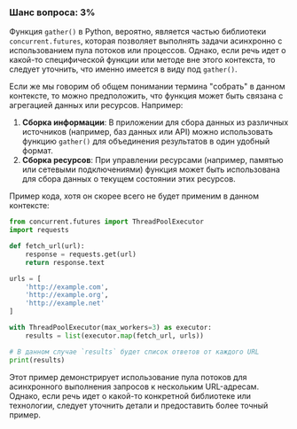 ### Шанс вопроса: 3%

Функция `gather()` в Python, вероятно, является частью библиотеки `concurrent.futures`, которая позволяет выполнять задачи асинхронно с использованием пула потоков или процессов. Однако, если речь идет о какой-то специфической функции или методе вне этого контекста, то следует уточнить, что именно имеется в виду под `gather()`.

Если же мы говорим об общем понимании термина "собрать" в данном контексте, то можно предположить, что функция может быть связана с агрегацией данных или ресурсов. Например:

1. **Сборка информации**: В приложении для сбора данных из различных источников (например, баз данных или API) можно использовать функцию `gather()` для объединения результатов в один удобный формат.
2. **Сборка ресурсов**: При управлении ресурсами (например, памятью или сетевыми подключениями) функция может быть использована для сбора данных о текущем состоянии этих ресурсов.

Пример кода, хотя он скорее всего не будет применим в данном контексте:

```python
from concurrent.futures import ThreadPoolExecutor
import requests

def fetch_url(url):
    response = requests.get(url)
    return response.text

urls = [
    'http://example.com',
    'http://example.org',
    'http://example.net'
]

with ThreadPoolExecutor(max_workers=3) as executor:
    results = list(executor.map(fetch_url, urls))

# В данном случае `results` будет список ответов от каждого URL
print(results)
```

Этот пример демонстрирует использование пула потоков для асинхронного выполнения запросов к нескольким URL-адресам. Однако, если речь идет о какой-то конкретной библиотеке или технологии, следует уточнить детали и предоставить более точный пример.